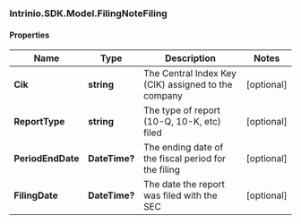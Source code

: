 ### Intrinio.SDK.Model.FilingNoteFiling
#### Properties

Name | Type | Description | Notes
------------ | ------------- | ------------- | -------------
**Cik** | **string** | The Central Index Key (CIK) assigned to the company | [optional] 
**ReportType** | **string** | The type of report (10-Q, 10-K, etc) filed | [optional] 
**PeriodEndDate** | **DateTime?** | The ending date of the fiscal period for the filing | [optional] 
**FilingDate** | **DateTime?** | The date the report was filed with the SEC | [optional] 

